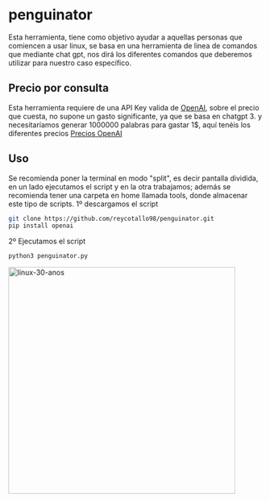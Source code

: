 # penguinator
Esta herramienta, tiene como objetivo ayudar a aquellas personas que comiencen a usar linux, se basa en una herramienta de linea de comandos que mediante chat gpt, nos dirá los diferentes comandos que deberemos utilizar para nuestro caso específico.

## Precio por consulta
Esta herramienta requiere de una API Key valida de [OpenAI](https://platform.openai.com/account/billing/overview), sobre el precio que cuesta, no supone un gasto significante, ya que se basa en chatgpt 3.
y necesitaríamos generar 1000000 palabras para gastar 1$, aquí tenéis los diferentes precios [Precios OpenAI](https://openai.com/pricing)

## Uso
Se recomienda poner la terminal en modo "split", es decir pantalla dividida, en un lado ejecutamos el script y en la otra trabajamos; además se recomienda tener una carpeta en home llamada tools, donde almacenar este tipo de scripts.
1º descargamos el script
```bash
git clone https://github.com/reycotallo98/penguinator.git
pip install openai
```
2º Ejecutamos el script
```bash
python3 penguinator.py
```
<img width="450" alt="linux-30-anos" src="https://github.com/reycotallo98/penguinator/assets/93315382/cb73455b-1fec-48ce-9251-506ffc921065">
